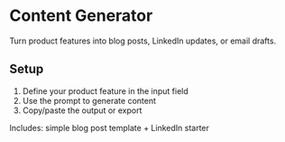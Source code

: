 # Content Generator

Turn product features into blog posts, LinkedIn updates, or email drafts.

## Setup
1. Define your product feature in the input field
2. Use the prompt to generate content
3. Copy/paste the output or export

Includes: simple blog post template + LinkedIn starter